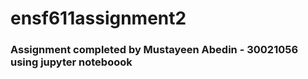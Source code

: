 # ensf611assignment2

### Assignment completed by Mustayeen Abedin - 30021056 using jupyter noteboook

